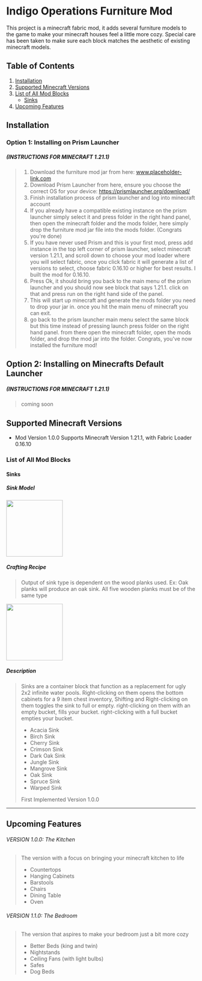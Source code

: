 # Indigo Operations Furniture Mod
This project is a minecraft fabric mod, it adds several furniture models to the game to make your minecraft houses feel a little more cozy. Special care has been taken to make sure each block matches the aesthetic of existing minecraft models.

## Table of Contents
1. [Installation](#installation)
2. [Supported Minecraft Versions](#supported-minecraft-versions)
3. [List of All Mod Blocks](#list-of-all-mod-blocks)
   - [Sinks](#sinks)
4. [Upcoming Features](#upcoming-features)

## Installation

### Option 1: Installing on Prism Launcher
##### (INSTRUCTIONS FOR MINECRAFT 1.21.1)
> 1. Download the furniture mod jar from here: www.placeholder-link.com
> 2. Download Prism Launcher from here, ensure you choose the correct OS for your device: https://prismlauncher.org/download/
> 3. Finish installation process of prism launcher and log into minecraft account
> 4. If you already have a compatible existing instance on the prism launcher simply select it and press folder in the right hand panel, then open the minecraft folder and the mods folder, here simply drop the furniture mod jar file into the mods folder. (Congrats you're done)
> 5. If you have never used Prism and this is your first mod, press add instance in the top left corner of prism launcher, select minecraft version 1.21.1, and scroll down to choose your mod loader where you will select fabric, once you click fabric it will generate a list of versions to select, choose fabric 0.16.10 or higher for best results. I built the mod for 0.16.10.
> 6. Press Ok, it should bring you back to the main menu of the prism launcher and you should now see block that says 1.21.1. click on that and press run on the right hand side of the panel.
> 7. This will start up minecraft and generate the mods folder you need to drop your jar in. once you hit the main menu of minecraft you can exit.
> 8. go back to the prism launcher main menu select the same block but this time instead of pressing launch press folder on the right hand panel. from there open the minecraft folder, open the mods folder, and drop  the mod jar into the folder. Congrats, you've now installed the furniture mod!

## Option 2: Installing on Minecrafts Default Launcher
##### (INSTRUCTIONS FOR MINECRAFT 1.21.1)
> coming soon

## Supported Minecraft Versions
- Mod Version 1.0.0 Supports Minecraft Version 1.21.1, with Fabric Loader 0.16.10

### List of All Mod Blocks

#### Sinks

##### Sink Model

<img src="https://imgur.com/zZniCKo.png" width="150" height="150" />

##### Crafting Recipe
>Output of sink type is dependent on the wood planks used. Ex: Oak planks will produce an oak sink. All five wooden planks must be of the same type

<img src="https://imgur.com/kvqkX4N.png" width="150" height="150" />

##### Description
>
>Sinks are a container block that function as a replacement for ugly 2x2 infinite water pools. Right-clicking on them opens the bottom cabinets for a 9 item chest inventory, Shifting and Right-clicking on them toggles the sink to full or empty. right-clicking on them with an empty bucket, fills your bucket. right-clicking with a full bucket empties your bucket.
>- Acacia Sink
>- Birch Sink
>- Cherry Sink
>- Crimson Sink
>- Dark Oak Sink
>- Jungle Sink
>- Mangrove Sink
>- Oak Sink
>- Spruce Sink
>- Warped Sink
>  
> First Implemented Version 1.0.0

---
## Upcoming Features

###### VERSION 1.0.0: The Kitchen
> The version with a focus on bringing your minecraft kitchen to life
>- Countertops
>- Hanging Cabinets
>- Barstools
>- Chairs
>- Dining Table
>- Oven
>
>
###### VERSION 1.1.0: The Bedroom
> The version that aspires to make your bedroom just a bit more cozy
>- Better Beds (king and twin)
>- Nightstands
>- Ceiling Fans (with light bulbs)
>- Safes
>- Dog Beds

